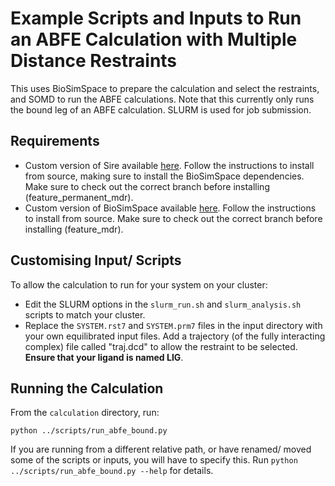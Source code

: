 # Example Scripts and Inputs to Run an ABFE Calculation with Multiple Distance Restraints

This uses BioSimSpace to prepare the calculation and select the restraints, and SOMD to run the 
ABFE calculations. Note that this currently only runs the bound leg of an ABFE calculation. SLURM
is used for job submission.

## Requirements

- Custom version of Sire available [here](https://github.com/fjclark/sire-openbiosim/tree/feature_permanent_mdr). Follow the instructions to install from source, making sure to install the BioSimSpace dependencies. Make sure to check out the correct branch before installing (feature_permanent_mdr).
- Custom version of BioSimSpace available [here](https://github.com/fjclark/biosimspace-openbiosim/tree/feature_mdr). Follow the instructions to install from source. Make sure to check out the correct branch before installing (feature_mdr).

## Customising Input/ Scripts

To allow the calculation to run for your system on your cluster:

- Edit the SLURM options in the  `slurm_run.sh` and `slurm_analysis.sh` scripts to match your cluster.
- Replace the `SYSTEM.rst7` and `SYSTEM.prm7` files in the input directory with your own equilibrated
  input files. Add a trajectory (of the fully interacting complex) file called "traj.dcd" to allow
  the restraint to be selected. **Ensure that your ligand is named LIG**.

## Running the Calculation

From the `calculation` directory, run:
```
python ../scripts/run_abfe_bound.py
```
If you are running from a different relative path, or have renamed/ moved some of the scripts
or inputs, you will have to specify this. Run `python ../scripts/run_abfe_bound.py --help`
for details.
